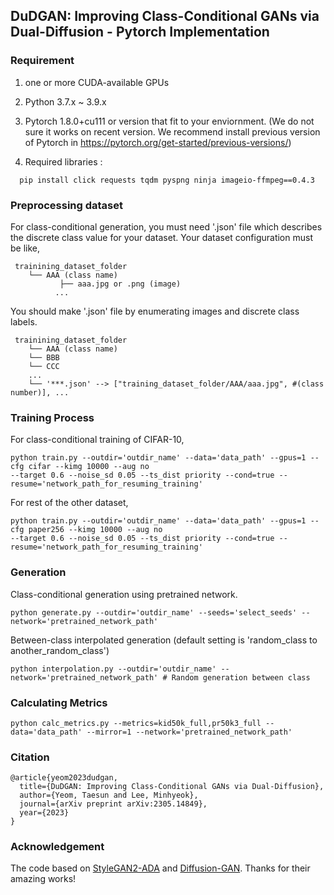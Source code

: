 ## DuDGAN: Improving Class-Conditional GANs via Dual-Diffusion  - Pytorch Implementation


### Requirement
1. one or more CUDA-available GPUs 

2. Python 3.7.x ~ 3.9.x

3. Pytorch 1.8.0+cu111 or version that fit to your enviornment. (We do not sure it works on recent version. We recommend install previous version of Pytorch in https://pytorch.org/get-started/previous-versions/)

4. Required libraries : 
```
  pip install click requests tqdm pyspng ninja imageio-ffmpeg==0.4.3 
```

### Preprocessing dataset

For class-conditional generation, you must need '.json' file which describes the discrete class value for your dataset.
Your dataset configuration must be like,
```
 trainining_dataset_folder
    └── AAA (class name)
           ├── aaa.jpg or .png (image) 
          ...
```
You should make '.json' file by enumerating images and discrete class labels.
```
 trainining_dataset_folder
    └── AAA (class name)
    └── BBB
    └── CCC
    ...
    └── '***.json' --> ["training_dataset_folder/AAA/aaa.jpg", #(class number)], ...
```

### Training Process
For class-conditional training of CIFAR-10,
```
python train.py --outdir='outdir_name' --data='data_path' --gpus=1 --cfg cifar --kimg 10000 --aug no 
--target 0.6 --noise_sd 0.05 --ts_dist priority --cond=true --resume='network_path_for_resuming_training'
```
For rest of the other dataset,
```
python train.py --outdir='outdir_name' --data='data_path' --gpus=1 --cfg paper256 --kimg 10000 --aug no 
--target 0.6 --noise_sd 0.05 --ts_dist priority --cond=true --resume='network_path_for_resuming_training'
```


### Generation
Class-conditional generation using pretrained network.
```
python generate.py --outdir='outdir_name' --seeds='select_seeds' --network='pretrained_network_path'
```

Between-class interpolated generation (default setting is 'random_class to another_random_class')
```
python interpolation.py --outdir='outdir_name' --network='pretrained_network_path' # Random generation between class 
```


### Calculating Metrics
```
python calc_metrics.py --metrics=kid50k_full,pr50k3_full --data='data_path' --mirror=1 --network='pretrained_network_path'
```

### Citation
```
@article{yeom2023dudgan,
  title={DuDGAN: Improving Class-Conditional GANs via Dual-Diffusion},
  author={Yeom, Taesun and Lee, Minhyeok},
  journal={arXiv preprint arXiv:2305.14849},
  year={2023}
}
```

### Acknowledgement
The code based on [StyleGAN2-ADA](https://github.com/NVlabs/stylegan2-ada-pytorch) and [Diffusion-GAN](https://github.com/Zhendong-Wang/Diffusion-GAN). Thanks for their amazing works!
